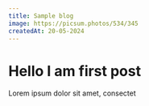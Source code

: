 ```yaml
---
title: Sample blog
image: https://picsum.photos/534/345
createdAt: 20-05-2024
---
```


# Hello I am first post

Lorem ipsum dolor sit amet, consectet
